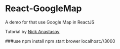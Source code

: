 # React-GoogleMap
A demo for that use Google Map in ReactJS 

Tutorial by [Nick Anastasov](http://tutorialzine.com/2015/04/first-webapp-react/)

###use
	npm install
	npm start
	brower localhost://3000

